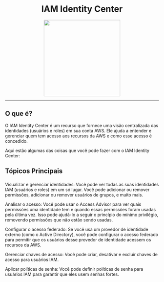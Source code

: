 <h1 align=center> IAM Identity Center </h1>

<div align=center>
    <img width=250px src=https://www.beex-inc.com/media/2LiZ3yZtErEwDfrhozaqabM4qreIteghAnRdBKo9.png>
</div>

---

## O que é? 

O IAM Identity Center é um recurso que fornece uma visão centralizada das identidades (usuários e roles) em sua conta AWS. Ele ajuda a entender e gerenciar quem tem acesso aos recursos da AWS e como esse acesso é concedido.

Aqui estão algumas das coisas que você pode fazer com o IAM Identity Center:

## Tópicos Principais

### 

Visualizar e gerenciar identidades: Você pode ver todas as suas identidades IAM (usuários e roles) em um só lugar. Você pode adicionar ou remover permissões, adicionar ou remover usuários de grupos, e muito mais.

Analisar o acesso: Você pode usar o Access Advisor para ver quais permissões uma identidade tem e quando essas permissões foram usadas pela última vez. Isso pode ajudá-lo a seguir o princípio do mínimo privilégio, removendo permissões que não estão sendo usadas.

Configurar o acesso federado: Se você usa um provedor de identidade externo (como o Active Directory), você pode configurar o acesso federado para permitir que os usuários desse provedor de identidade acessem os recursos da AWS.

Gerenciar chaves de acesso: Você pode criar, desativar e excluir chaves de acesso para usuários IAM.

Aplicar políticas de senha: Você pode definir políticas de senha para usuários IAM para garantir que eles usem senhas fortes.

